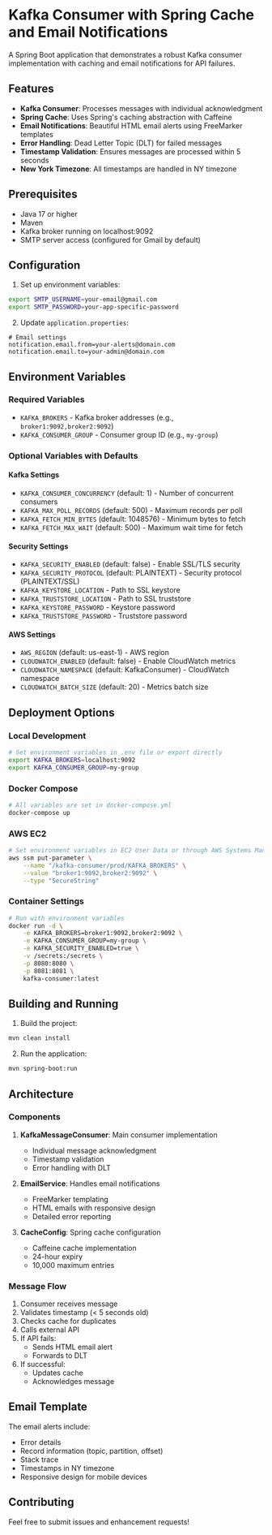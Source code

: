 # Kafka Consumer with Spring Cache and Email Notifications

A Spring Boot application that demonstrates a robust Kafka consumer implementation with caching and email notifications for API failures.

## Features

- **Kafka Consumer**: Processes messages with individual acknowledgment
- **Spring Cache**: Uses Spring's caching abstraction with Caffeine
- **Email Notifications**: Beautiful HTML email alerts using FreeMarker templates
- **Error Handling**: Dead Letter Topic (DLT) for failed messages
- **Timestamp Validation**: Ensures messages are processed within 5 seconds
- **New York Timezone**: All timestamps are handled in NY timezone

## Prerequisites

- Java 17 or higher
- Maven
- Kafka broker running on localhost:9092
- SMTP server access (configured for Gmail by default)

## Configuration

1. Set up environment variables:
```bash
export SMTP_USERNAME=your-email@gmail.com
export SMTP_PASSWORD=your-app-specific-password
```

2. Update `application.properties`:
```properties
# Email settings
notification.email.from=your-alerts@domain.com
notification.email.to=your-admin@domain.com
```

## Environment Variables

### Required Variables
- `KAFKA_BROKERS` - Kafka broker addresses (e.g., `broker1:9092,broker2:9092`)
- `KAFKA_CONSUMER_GROUP` - Consumer group ID (e.g., `my-group`)

### Optional Variables with Defaults

#### Kafka Settings
- `KAFKA_CONSUMER_CONCURRENCY` (default: 1) - Number of concurrent consumers
- `KAFKA_MAX_POLL_RECORDS` (default: 500) - Maximum records per poll
- `KAFKA_FETCH_MIN_BYTES` (default: 1048576) - Minimum bytes to fetch
- `KAFKA_FETCH_MAX_WAIT` (default: 500) - Maximum wait time for fetch

#### Security Settings
- `KAFKA_SECURITY_ENABLED` (default: false) - Enable SSL/TLS security
- `KAFKA_SECURITY_PROTOCOL` (default: PLAINTEXT) - Security protocol (PLAINTEXT/SSL)
- `KAFKA_KEYSTORE_LOCATION` - Path to SSL keystore
- `KAFKA_TRUSTSTORE_LOCATION` - Path to SSL truststore
- `KAFKA_KEYSTORE_PASSWORD` - Keystore password
- `KAFKA_TRUSTSTORE_PASSWORD` - Truststore password

#### AWS Settings
- `AWS_REGION` (default: us-east-1) - AWS region
- `CLOUDWATCH_ENABLED` (default: false) - Enable CloudWatch metrics
- `CLOUDWATCH_NAMESPACE` (default: KafkaConsumer) - CloudWatch namespace
- `CLOUDWATCH_BATCH_SIZE` (default: 20) - Metrics batch size

## Deployment Options

### Local Development
```bash
# Set environment variables in .env file or export directly
export KAFKA_BROKERS=localhost:9092
export KAFKA_CONSUMER_GROUP=my-group
```

### Docker Compose
```bash
# All variables are set in docker-compose.yml
docker-compose up
```

### AWS EC2
```bash
# Set environment variables in EC2 User Data or through AWS Systems Manager
aws ssm put-parameter \
    --name "/kafka-consumer/prod/KAFKA_BROKERS" \
    --value "broker1:9092,broker2:9092" \
    --type "SecureString"
```

### Container Settings
```bash
# Run with environment variables
docker run -d \
    -e KAFKA_BROKERS=broker1:9092,broker2:9092 \
    -e KAFKA_CONSUMER_GROUP=my-group \
    -e KAFKA_SECURITY_ENABLED=true \
    -v /secrets:/secrets \
    -p 8080:8080 \
    -p 8081:8081 \
    kafka-consumer:latest
```

## Building and Running

1. Build the project:
```bash
mvn clean install
```

2. Run the application:
```bash
mvn spring-boot:run
```

## Architecture

### Components

1. **KafkaMessageConsumer**: Main consumer implementation
   - Individual message acknowledgment
   - Timestamp validation
   - Error handling with DLT

2. **EmailService**: Handles email notifications
   - FreeMarker templating
   - HTML emails with responsive design
   - Detailed error reporting

3. **CacheConfig**: Spring cache configuration
   - Caffeine cache implementation
   - 24-hour expiry
   - 10,000 maximum entries

### Message Flow

1. Consumer receives message
2. Validates timestamp (< 5 seconds old)
3. Checks cache for duplicates
4. Calls external API
5. If API fails:
   - Sends HTML email alert
   - Forwards to DLT
6. If successful:
   - Updates cache
   - Acknowledges message

## Email Template

The email alerts include:
- Error details
- Record information (topic, partition, offset)
- Stack trace
- Timestamps in NY timezone
- Responsive design for mobile devices

## Contributing

Feel free to submit issues and enhancement requests!
